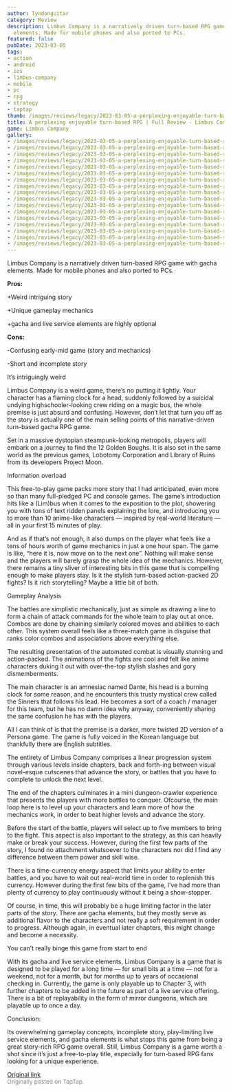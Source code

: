 ```yaml
---
author: lyndonguitar
category: Review
description: Limbus Company is a narratively driven turn-based RPG game with gacha
  elements. Made for mobile phones and also ported to PCs.
featured: false
pubDate: 2023-03-05
tags:
- action
- android
- ios
- limbus-company
- mobile
- pc
- rpg
- strategy
- taptap
thumb: /images/reviews/legacy/2023-03-05-a-perplexing-enjoyable-turn-based-rpg--full-review---limbus-company-0.avif
title: A perplexing enjoyable turn-based RPG | Full Review - Limbus Company
game: Limbus Company
gallery:
- /images/reviews/legacy/2023-03-05-a-perplexing-enjoyable-turn-based-rpg--full-review---limbus-company-0.avif
- /images/reviews/legacy/2023-03-05-a-perplexing-enjoyable-turn-based-rpg--full-review---limbus-company-1.avif
- /images/reviews/legacy/2023-03-05-a-perplexing-enjoyable-turn-based-rpg--full-review---limbus-company-2.avif
- /images/reviews/legacy/2023-03-05-a-perplexing-enjoyable-turn-based-rpg--full-review---limbus-company-3.avif
- /images/reviews/legacy/2023-03-05-a-perplexing-enjoyable-turn-based-rpg--full-review---limbus-company-4.avif
- /images/reviews/legacy/2023-03-05-a-perplexing-enjoyable-turn-based-rpg--full-review---limbus-company-5.avif
- /images/reviews/legacy/2023-03-05-a-perplexing-enjoyable-turn-based-rpg--full-review---limbus-company-6.avif
- /images/reviews/legacy/2023-03-05-a-perplexing-enjoyable-turn-based-rpg--full-review---limbus-company-7.avif
- /images/reviews/legacy/2023-03-05-a-perplexing-enjoyable-turn-based-rpg--full-review---limbus-company-8.avif
- /images/reviews/legacy/2023-03-05-a-perplexing-enjoyable-turn-based-rpg--full-review---limbus-company-9.avif
- /images/reviews/legacy/2023-03-05-a-perplexing-enjoyable-turn-based-rpg--full-review---limbus-company-10.avif
- /images/reviews/legacy/2023-03-05-a-perplexing-enjoyable-turn-based-rpg--full-review---limbus-company-11.avif
- /images/reviews/legacy/2023-03-05-a-perplexing-enjoyable-turn-based-rpg--full-review---limbus-company-12.avif
- /images/reviews/legacy/2023-03-05-a-perplexing-enjoyable-turn-based-rpg--full-review---limbus-company-13.avif
- /images/reviews/legacy/2023-03-05-a-perplexing-enjoyable-turn-based-rpg--full-review---limbus-company-14.avif
- /images/reviews/legacy/2023-03-05-a-perplexing-enjoyable-turn-based-rpg--full-review---limbus-company-15.avif
- /images/reviews/legacy/2023-03-05-a-perplexing-enjoyable-turn-based-rpg--full-review---limbus-company-16.avif
---
```

Limbus Company is a narratively driven turn-based RPG game with gacha elements. Made for mobile phones and also ported to PCs.


**Pros:**


+Weird intriguing story

+Unique gameplay mechanics

+gacha and live service elements are highly optional


**Cons:**


-Confusing early-mid game (story and mechanics)

-Short and incomplete story

It’s intriguingly weird

Limbus Company is a weird game, there’s no putting it lightly. Your character has a flaming clock for a head, suddenly followed by a suicidal undying highschooler-looking crew riding on a magic bus, the whole premise is just absurd and confusing. However, don’t let that turn you off as the story is actually one of the main selling points of this narrative-driven turn-based gacha RPG game.

Set in a massive dystopian steampunk-looking metropolis, players will embark on a journey to find the 12 Golden Boughs. It is also set in the same world as the previous games, Lobotomy Corporation and Library of Ruins from its developers Project Moon.

Information overload

This free-to-play game packs more story that I had anticipated, even more so than many full-pledged PC and console games. The game’s introduction hits like a (Lim)bus when it comes to the exposition to the plot, showering you with tons of text ridden panels explaining the lore, and introducing you to more than 10 anime-like characters — inspired by real-world literature — all in your first 15 minutes of play.

And as if that’s not enough, it also dumps on the player what feels like a tens of hours worth of game mechanics in just a one hour span. The game is like, “here it is, now move on to the next one”. Nothing will make sense and the players will barely grasp the whole idea of the mechanics. However, there remains a tiny sliver of interesting bits in this game that is compelling enough to make players stay. Is it the stylish turn-based action-packed 2D fights? Is it rich storytelling? Maybe a little bit of both.

Gameplay Analysis

The battles are simplistic mechanically, just as simple as drawing a line to form a chain of attack commands for the whole team to play out at once. Combos are done by chaining similarly colored moves and abilities to each other.   This system overall feels like a three-match game in disguise that ranks color combos and associations above everything else.

The resulting presentation of the automated combat is visually stunning and action-packed. The animations of the fights are cool and felt like anime characters duking it out with over-the-top stylish slashes and gory dismemberments.

The main character is an amnesiac named Dante, his head is a burning clock for some reason, and he encounters this trusty mystical crew called the Sinners that follows his lead. He becomes a sort of a coach / manager for this team, but he has no damn idea why anyway, conveniently sharing the same confusion he has with the players.

All I can think of is that the premise is a darker, more twisted 2D version of a Persona game. The game is fully voiced in the Korean language but thankfully there are English subtitles.

The entirety of Limbus Company comprises a linear progression system through various levels inside chapters,  back and forth-ing between visual novel-esque cutscenes that advance the story, or battles that you have to complete to unlock the next level.

The end of the chapters culminates in a mini dungeon-crawler experience that presents the players with more battles to conquer. Ofcourse, the main loop here is to level up your characters and learn more of how the mechanics work, in order to beat higher levels and advance the story.

Before the start of the battle, players will select up to five members to bring to the fight. This aspect is also important to the strategy, as this can heavily make or break your success. However, during the first few parts of the story, I found no attachment whatsoever to the characters nor did I find any difference between them power and skill wise.

There is a time-currency energy aspect that limits your ability to enter battles, and you have to wait out real-world time in order to replenish this currency. However during the first few bits of the game, I’ve had more than plenty of currency to play continuously without it being a show-stopper.

Of course, in time, this will probably be a huge limiting factor in the later parts of the story. There are gacha elements, but they mostly serve as additional flavor to the characters and not really a soft requirement in order to progress. Although again, in eventual later chapters, this might change and become a necessity.

You can’t really binge this game from start to end

With its gacha and live service elements, Limbus Company is a game that is designed to be played for a long time — for small bits at a time — not for a weekend, not for a month, but for months up to years of occasional checking in. Currently, the game is only playable up to Chapter 3, with further chapters to be added in the future as part of a live service offering. There is a bit of replayability in the form of mirror dungeons, which are playable up to once a day.

Conclusion:

Its overwhelming gameplay concepts, incomplete story, play-limiting live service elements, and gacha elements is what stops this game from being a great story-rich RPG game overall. Still, Limbus Company is a game worth a shot since it’s just a free-to-play title, especially for turn-based RPG fans looking for a unique experience.

[Original link](https://www.taptap.io/post/4713085)<br><span style="font-size: 0.95em; color: #888;">Originally posted on TapTap.</span>